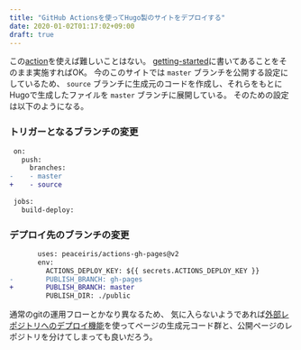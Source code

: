 ```yaml
---
title: "GitHub Actionsを使ってHugo製のサイトをデプロイする"
date: 2020-01-02T01:17:02+09:00
draft: true
---
```


この[action](https://github.com/peaceiris/actions-gh-pages)を使えば難しいことはない。
[getting-started](https://github.com/peaceiris/actions-gh-pages#getting-started)に書いてあることをそのまま実施すればOK。
今のこのサイトでは `master` ブランチを公開する設定にしているため、
`source` ブランチに生成元のコードを作成し、それらをもとにHugoで生成したファイルを `master` ブランチに展開している。
そのための設定は以下のようになる。

### トリガーとなるブランチの変更
```diff
 on:
   push:
     branches:
-    - master
+    - source
 
 jobs:
   build-deploy:
```

### デプロイ先のブランチの変更
```diff
       uses: peaceiris/actions-gh-pages@v2
       env:
         ACTIONS_DEPLOY_KEY: ${{ secrets.ACTIONS_DEPLOY_KEY }}
-        PUBLISH_BRANCH: gh-pages
+        PUBLISH_BRANCH: master
         PUBLISH_DIR: ./public
```

通常のgitの運用フローとかなり異なるため、
気に入らないようであれば[外部レポジトリへのデプロイ機能](https://github.com/peaceiris/actions-gh-pages#%EF%B8%8F-deploy-to-external-repository)を使ってページの生成元コード群と、公開ページのレポジトリを分けてしまっても良いだろう。
